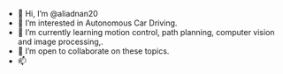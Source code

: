 - 👋 Hi, I’m @aliadnan20
- 👀 I’m interested in Autonomous Car Driving.
- 🌱 I’m currently learning motion control, path planning, computer vision and image processing,.
- 💞️ I’m open to collaborate on these topics.
- 📫

<!---
aliadnan20/aliadnan20 is a ✨ special ✨ repository because its `README.md` (this file) appears on your GitHub profile.
You can click the Preview link to take a look at your changes.
--->
